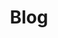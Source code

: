 ---
layout: page
title: Blog
permalink: https://qihang-zhang.github.io/blog/
description:
nav: true
nav_order: 0
---